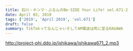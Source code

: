 ```yaml
---
title: 石川・ホンマ・ぶるんのBe-SIDE Your Life! vol.671-2
date: April 03, 2019
tags: ['2019', 'April 2019', 'vol.671']
draft: false
summary: TikTokってなんじゃいそしてAM電波は死に至るKAGAWA
---
```


http://project-phi.ddo.jp/ishikawa/ishikawa671_2.mp3
